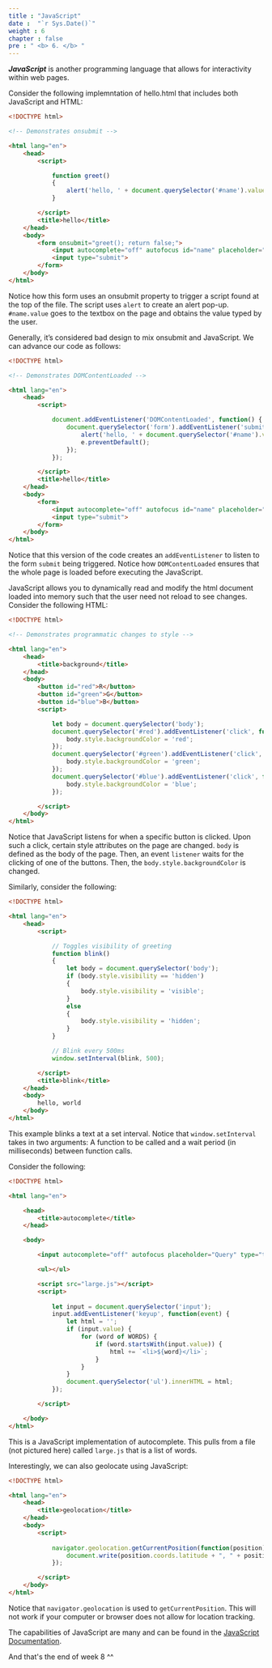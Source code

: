 ```yaml
---
title : "JavaScript"
date :  "`r Sys.Date()`" 
weight : 6 
chapter : false
pre : " <b> 6. </b> "
---
```

***JavaScript*** is another programming language that allows for interactivity within web pages.

Consider the following implemntation of hello.html that includes both JavaScript and HTML:
```html
<!DOCTYPE html>

<!-- Demonstrates onsubmit -->

<html lang="en">
    <head>
        <script>

            function greet()
            {
                alert('hello, ' + document.querySelector('#name').value);
            }

        </script>
        <title>hello</title>
    </head>
    <body>
        <form onsubmit="greet(); return false;">
            <input autocomplete="off" autofocus id="name" placeholder="Name" type="text">
            <input type="submit">
        </form>
    </body>
</html>
```
Notice how this form uses an onsubmit property to trigger a script found at the top of the file. The script uses `alert` to create an alert pop-up. `#name.value` goes to the textbox on the page and obtains the value typed by the user.

Generally, it’s considered bad design to mix onsubmit and JavaScript. We can advance our code as follows:
```html
<!DOCTYPE html>

<!-- Demonstrates DOMContentLoaded -->

<html lang="en">
    <head>
        <script>

            document.addEventListener('DOMContentLoaded', function() {
                document.querySelector('form').addEventListener('submit', function(e) {
                    alert('hello, ' + document.querySelector('#name').value);
                    e.preventDefault();
                });
            });

        </script>
        <title>hello</title>
    </head>
    <body>
        <form>
            <input autocomplete="off" autofocus id="name" placeholder="Name" type="text">
            <input type="submit">
        </form>
    </body>
</html>
```
Notice that this version of the code creates an `addEventListener` to listen to the form `submit` being triggered. Notice how `DOMContentLoaded` ensures that the whole page is loaded before executing the JavaScript.

JavaScript allows you to dynamically read and modify the html document loaded into memory such that the user need not reload to see changes.
Consider the following HTML:
```html
<!DOCTYPE html>

<!-- Demonstrates programmatic changes to style -->

<html lang="en">
    <head>
        <title>background</title>
    </head>
    <body>
        <button id="red">R</button>
        <button id="green">G</button>
        <button id="blue">B</button>
        <script>

            let body = document.querySelector('body');
            document.querySelector('#red').addEventListener('click', function() {
                body.style.backgroundColor = 'red';
            });
            document.querySelector('#green').addEventListener('click', function() {
                body.style.backgroundColor = 'green';
            });
            document.querySelector('#blue').addEventListener('click', function() {
                body.style.backgroundColor = 'blue';
            });

        </script>
    </body>
</html>
```
Notice that JavaScript listens for when a specific button is clicked. Upon such a click, certain style attributes on the page are changed. `body` is defined as the body of the page. Then, an event `listener` waits for the clicking of one of the buttons. Then, the `body.style.backgroundColor` is changed.

Similarly, consider the following:
```html
<!DOCTYPE html>

<html lang="en">
    <head>
        <script>

            // Toggles visibility of greeting
            function blink()
            {
                let body = document.querySelector('body');
                if (body.style.visibility == 'hidden')
                {
                    body.style.visibility = 'visible';
                }
                else
                {
                    body.style.visibility = 'hidden';
                }
            }

            // Blink every 500ms
            window.setInterval(blink, 500);

        </script>
        <title>blink</title>
    </head>
    <body>
        hello, world
    </body>
</html>
```
This example blinks a text at a set interval. Notice that `window.setInterval` takes in two arguments: A function to be called and a wait period (in milliseconds) between function calls.

Consider the following:
```html
<!DOCTYPE html>

<html lang="en">

    <head>
        <title>autocomplete</title>
    </head>

    <body>

        <input autocomplete="off" autofocus placeholder="Query" type="text">

        <ul></ul>

        <script src="large.js"></script>
        <script>
      
            let input = document.querySelector('input');
            input.addEventListener('keyup', function(event) {
                let html = '';
                if (input.value) {
                    for (word of WORDS) {
                        if (word.startsWith(input.value)) {
                            html += `<li>${word}</li>`;
                        }
                    }
                }
                document.querySelector('ul').innerHTML = html;
            });

        </script>

    </body>
</html>
```
This is a JavaScript implementation of autocomplete. This pulls from a file (not pictured here) called `large.js` that is a list of words.

Interestingly, we can also geolocate using JavaScript:
```html
<!DOCTYPE html>

<html lang="en">
    <head>
        <title>geolocation</title>
    </head>
    <body>
        <script>
          
            navigator.geolocation.getCurrentPosition(function(position) {
                document.write(position.coords.latitude + ", " + position.coords.longitude);
            });

        </script>
    </body>
</html>
```
Notice that `navigator.geolocation` is used to `getCurrentPosition`. This will not work if your computer or browser does not allow for location tracking.

The capabilities of JavaScript are many and can be found in the [JavaScript Documentation](https://developer.mozilla.org/en-US/docs/Web/JavaScript).

And that's the end of week 8 ^^
